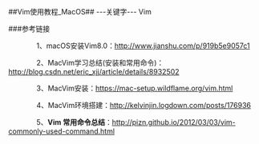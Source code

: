 ##Vim使用教程_MacOS##
---关键字--- Vim

###参考链接

&emsp;&emsp;&emsp;&emsp;1、macOS安装Vim8.0：http://www.jianshu.com/p/919b5e9057c1

&emsp;&emsp;&emsp;&emsp;2、MacVim学习总结(安装和常用命令)：http://blog.csdn.net/eric_xjj/article/details/8932502

&emsp;&emsp;&emsp;&emsp;3、MacVim安装：https://mac-setup.wildflame.org/vim.html

&emsp;&emsp;&emsp;&emsp;4、MacVim环境搭建：http://kelvinjin.logdown.com/posts/176936

&emsp;&emsp;&emsp;&emsp;5、**Vim 常用命令总结**：http://pizn.github.io/2012/03/03/vim-commonly-used-command.html
